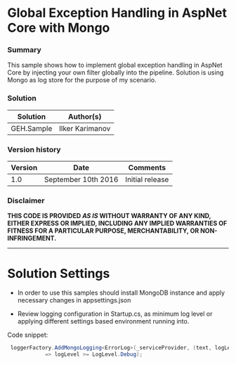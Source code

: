 # Global Exception Handling in AspNet Core with Mongo #

### Summary ###
This sample shows how to implement global exception handling in AspNet Core by injecting your own filter globally into the pipeline. Solution is using Mongo as log store for the purpose of my scenario.

### Solution ###
Solution | Author(s)
---------|----------
GEH.Sample | Ilker Karimanov

### Version history ###
Version  | Date | Comments
---------| -----| --------
1.0  | September 10th 2016 | Initial release

### Disclaimer ###
**THIS CODE IS PROVIDED *AS IS* WITHOUT WARRANTY OF ANY KIND, EITHER EXPRESS OR IMPLIED, INCLUDING ANY IMPLIED WARRANTIES OF FITNESS FOR A PARTICULAR PURPOSE, MERCHANTABILITY, OR NON-INFRINGEMENT.**


----------

# Solution Settings #
* In order to use this samples should install MongoDB instance and apply necessary changes in appsettings.json

* Review logging configuration in Startup.cs, as minimum log level or applying different settings based environment running into.

Code snippet:
```C#
 loggerFactory.AddMongoLogging<ErrorLog>(_serviceProvider, (text, logLevel) 
            => logLevel >= LogLevel.Debug);

```


